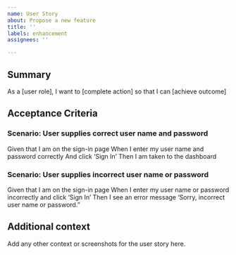 ```yaml
---
name: User Story
about: Propose a new feature
title: ''
labels: enhancement
assignees: ''

---
```


## Summary
As a [user role], I want to [complete action] so that I can [achieve outcome]

## Acceptance Criteria

### Scenario: User supplies correct user name and password
Given that I am on the sign-in page
When I enter my user name and password correctly
And click ‘Sign In’
Then I am taken to the dashboard

### Scenario: User supplies incorrect user name or password
Given that I am on the sign-in page
When I enter my user name or password incorrectly
and click ‘Sign In’
Then I see an error message ‘Sorry, incorrect user name or password.”

## Additional context
Add any other context or screenshots for the user story here.

